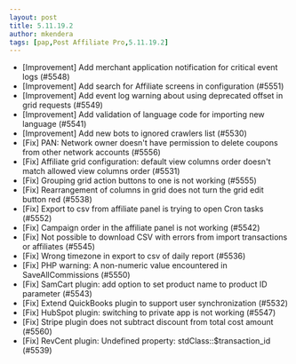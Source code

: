 ```yaml
---
layout: post
title: 5.11.19.2
author: mkendera
tags: [pap,Post Affiliate Pro,5.11.19.2]
---
```


- [Improvement] Add merchant application notification for critical event logs (#5548)
- [Improvement] Add search for Affiliate screens in configuration (#5551)
- [Improvement] Add event log warning about using deprecated offset in grid requests (#5549)
- [Improvement] Add validation of language code for importing new language (#5541)
- [Improvement] Add new bots to ignored crawlers list (#5530)
- [Fix] PAN: Network owner doesn't have permission to delete coupons from other network accounts (#5556)
- [Fix] Affiliate grid configuration: default view columns order doesn't match allowed view columns order (#5531)
- [Fix] Grouping grid action buttons to one is not working (#5555)
- [Fix] Rearrangement of columns in grid does not turn the grid edit button red (#5538)
- [Fix] Export to csv from affiliate panel is trying to open Cron tasks (#5552)
- [Fix] Campaign order in the affiliate panel is not working (#5542)
- [Fix] Not possible to download CSV with errors from import transactions or affiliates (#5545)
- [Fix] Wrong timezone in export to csv of daily report (#5536)
- [Fix] PHP warning: A non-numeric value encountered in SaveAllCommissions (#5550)
- [Fix] SamCart plugin: add option to set product name to product ID parameter (#5543)
- [Fix] Extend QuickBooks plugin to support user synchronization (#5532)
- [Fix] HubSpot plugin: switching to private app is not working (#5547)
- [Fix] Stripe plugin does not subtract discount from total cost amount (#5560)
- [Fix] RevCent plugin: Undefined property: stdClass::$transaction_id (#5539)
